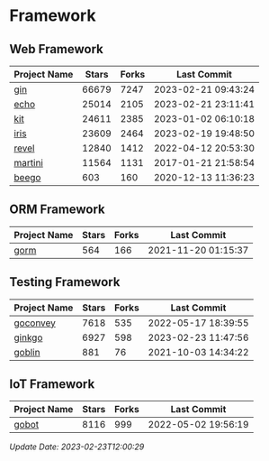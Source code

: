 # Framework

## Web Framework
| Project Name | Stars | Forks | Last Commit |
| ------------ | ----- | ----- | ----------- |
| [gin](https://github.com/gin-gonic/gin) | 66679 | 7247 | 2023-02-21 09:43:24 |
| [echo](https://github.com/labstack/echo) | 25014 | 2105 | 2023-02-21 23:11:41 |
| [kit](https://github.com/go-kit/kit) | 24611 | 2385 | 2023-01-02 06:10:18 |
| [iris](https://github.com/kataras/iris) | 23609 | 2464 | 2023-02-19 19:48:50 |
| [revel](https://github.com/revel/revel) | 12840 | 1412 | 2022-04-12 20:53:30 |
| [martini](https://github.com/go-martini/martini) | 11564 | 1131 | 2017-01-21 21:58:54 |
| [beego](https://github.com/astaxie/beego) | 603 | 160 | 2020-12-13 11:36:23 |

## ORM Framework
| Project Name | Stars | Forks | Last Commit |
| ------------ | ----- | ----- | ----------- |
| [gorm](https://github.com/jinzhu/gorm) | 564 | 166 | 2021-11-20 01:15:37 |

## Testing Framework
| Project Name | Stars | Forks | Last Commit |
| ------------ | ----- | ----- | ----------- |
| [goconvey](https://github.com/smartystreets/goconvey) | 7618 | 535 | 2022-05-17 18:39:55 |
| [ginkgo](https://github.com/onsi/ginkgo) | 6927 | 598 | 2023-02-23 11:47:56 |
| [goblin](https://github.com/franela/goblin) | 881 | 76 | 2021-10-03 14:34:22 |

## IoT Framework
| Project Name | Stars | Forks | Last Commit |
| ------------ | ----- | ----- | ----------- |
| [gobot](https://github.com/hybridgroup/gobot) | 8116 | 999 | 2022-05-02 19:56:19 |

*Update Date: 2023-02-23T12:00:29*